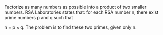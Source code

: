 Factorize as many numbers as possible into a product of two smaller numbers.
RSA Laboratories states that: for each RSA number n, there exist prime numbers p and q such that

n = p × q. The problem is to find these two primes, given only n.
